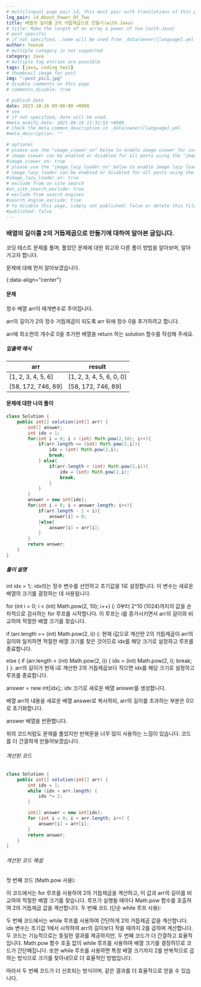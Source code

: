 ```yaml
---
# multilingual page pair id, this must pair with translations of this page. (This name must be unique)
lng_pair: id_About_Power_Of_Two
title: 배열의 길이를 2의 거듭제곱으로 만들기(with.Java)
# title: Make the length of an array a power of two (with.Java)
# post specific
# if not specified, .name will be used from _data/owner/[language].yml
author: Yeonuk
# multiple category is not supported
category: Java
# multiple tag entries are possible
tags: [java, coding test]
# thumbnail image for post
img: ":post_pic1.jpg"
# disable comments on this page
# comments_disable: true

# publish date
date: 2023-10-26 09:00:00 +0900
# seo
# if not specified, date will be used.
#meta_modify_date: 2021-08-10 11:32:53 +0900
# check the meta_common_description in _data/owner/[language].yml
#meta_description: ""

# optional
# please use the "image_viewer_on" below to enable image viewer for individual pages or posts (_posts/ or [language]/_posts folders).
# image viewer can be enabled or disabled for all posts using the "image_viewer_posts: true" setting in _data/conf/main.yml.
#image_viewer_on: true
# please use the "image_lazy_loader_on" below to enable image lazy loader for individual pages or posts (_posts/ or [language]/_posts folders).
# image lazy loader can be enabled or disabled for all posts using the "image_lazy_loader_posts: true" setting in _data/conf/main.yml.
#image_lazy_loader_on: true
# exclude from on site search
#on_site_search_exclude: true
# exclude from search engines
#search_engine_exclude: true
# to disable this page, simply set published: false or delete this file
#published: false
---
```


<!-- outline-start -->

### 배열의 길이를 2의 거듭제곱으로 만들기에 대하여 알아본 글입니다.

코딩 테스트 문제를 풀며, 풀었던 문제에 대한 회고와 다른 풀이 방법을 알아보며, 알아가고자 합니다.

문제에 대해 먼저 알아보겠습니다.

{:data-align="center"}

<!-- outline-end -->

#### 문제

정수 배열 arr이 매개변수로 주어집니다.

arr의 길이가 2의 정수 거듭제곱이 되도록 arr 뒤에 정수 0을 추가하려고 합니다.

arr에 최소한의 개수로 0을 추가한 배열을 return 하는 solution 함수를 작성해 주세요.

##### 입출력 예시

| arr                | result                   |
| ------------------ | ------------------------ |
| [1, 2, 3, 4, 5, 6] | [1, 2, 3, 4, 5, 6, 0, 0] |
| [58, 172, 746, 89] | [58, 172, 746, 89]       |

#### 문제에 대한 나의 풀이

```java
class Solution {
    public int[] solution(int[] arr) {
        int[] answer;
        int idx = 1;
        for(int i = 0; i < (int) Math.pow(2,10); i++){
            if(arr.length == (int) Math.pow(2,i)){
                idx = (int) Math.pow(2,i);
                break;
            } else{
                if(arr.length < (int) Math.pow(2,i)){
                    idx = (int) Math.pow(2,i);
                    break;
                }
            }
        }
        answer = new int[idx];
        for(int i = 0; i < answer.length; i++){
            if(arr.length - 1 < i){
                answer[i] = 0;
            }else{
                answer[i] = arr[i];
            }
        }
        return answer;
    }
}
```

##### 풀이 설명

int idx = 1;: idx라는 정수 변수를 선언하고 초기값을 1로 설정합니다. 이 변수는 새로운 배열의 크기를 결정하는 데 사용됩니다.

for (int i = 0; i < (int) Math.pow(2, 10); i++) {: 0부터 2^10 (1024)까지의 값을 순차적으로 검사하는 for 루프를 시작합니다. 이 루프는 i를 증가시키면서 arr의 길이와 비교하여 적절한 배열 크기를 찾습니다.

if (arr.length == (int) Math.pow(2, i)) {: 현재 i값으로 계산한 2의 거듭제곱이 arr의 길이와 일치하면 적절한 배열 크기를 찾은 것이므로 idx를 해당 크기로 설정하고 루프를 종료합니다.

else { if (arr.length < (int) Math.pow(2, i)) { idx = (int) Math.pow(2, i); break; } }: arr의 길이가 현재 i로 계산한 2의 거듭제곱보다 작으면 idx를 해당 크기로 설정하고 루프를 종료합니다.

answer = new int[idx];: idx 크기로 새로운 배열 answer를 생성합니다.

배열 arr의 내용을 새로운 배열 answer로 복사하되, arr의 길이를 초과하는 부분은 0으로 초기화합니다.

answer 배열을 반환합니다.

위의 코드처럼도 문제를 풀었지만 반복문을 너무 많이 사용하는 느낌이 있습니다. 코드를 더 간결하게 만들어보겠습니다.

###### 개선된 코드

```java
class Solution {
    public int[] solution(int[] arr) {
        int idx = 1;
        while (idx < arr.length) {
            idx *= 2;
        }

        int[] answer = new int[idx];
        for (int i = 0; i < arr.length; i++) {
            answer[i] = arr[i];
        }
        return answer;
    }
}
```

###### 개선된 코드 해설

첫 번째 코드 (Math.pow 사용):

이 코드에서는 for 루프를 사용하여 2의 거듭제곱을 계산하고, 이 값과 arr의 길이를 비교하여 적절한 배열 크기를 찾습니다. 루프가 실행될 때마다 Math.pow 함수를 호출하여 2의 거듭제곱 값을 계산합니다.
두 번째 코드 (단순 while 루프 사용):

두 번째 코드에서는 while 루프를 사용하여 간단하게 2의 거듭제곱 값을 계산합니다. idx 변수는 초기값 1에서 시작하여 arr의 길이보다 작을 때까지 2를 곱하며 계산합니다.
두 코드는 기능적으로는 동일한 결과를 제공하지만, 두 번째 코드가 더 간결하고 효율적입니다. Math.pow 함수 호출 없이 while 루프를 사용하여 배열 크기를 결정하므로 코드가 간단해집니다. 또한 while 루프를 사용하면 특정 배열 크기까지 2를 반복적으로 곱하는 방식으로 크기를 찾아내므로 더 효율적인 방법입니다.

따라서 두 번째 코드가 더 선호되는 방식이며, 같은 결과를 더 효율적으로 얻을 수 있습니다.
